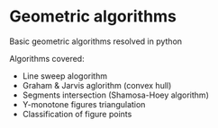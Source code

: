 # Geometric algorithms
Basic geometric algorithms resolved in python

Algorithms covered:
- Line sweep alogorithm
- Graham & Jarvis aglorithm (convex hull)
- Segments intersection (Shamosa-Hoey algorithm)
- Y-monotone figures triangulation
- Classification of figure points
